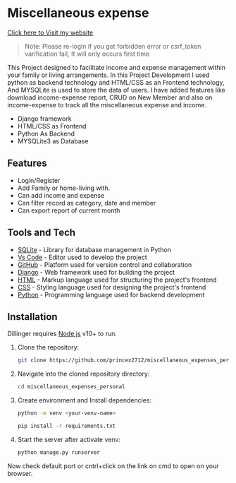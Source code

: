 # Miscellaneous expense


[Click here to Visit my website](https://miscellaneousexpense.pythonanywhere.com/)

>Note: Please re-login if you get forbidden error or csrf_token varification fail, It will only occurs first time


This Project designed to facilitate  income and expense management within your family or living arrangements. In this Project Development I used python as backend technology and HTML/CSS as an Frontend technology, And MYSQLite is used to store the data of users. I have added features like download income-expense report, CRUD on New Member and also on income-expense to track all the miscellaneous expense and income.

- Django framework
- HTML/CSS as Frontend 
- Python As Backend
- MYSQLite3 as Database
## Features

- Login/Register
- Add Family or home-living with. 
- Can add income and expense
- Can filter record as category, date and member
- Can export report of current month


## Tools and Tech
- [SQLite](https://docs.python.org/3/library/sqlite3.html) - Library for database management in Python
- [Vs Code](https://code.visualstudio.com/) - Editor used to develop the project
- [GitHub](https://github.com/) - Platform used for version control and collaboration
- [Django](https://www.djangoproject.com/) - Web framework used for building the project
- [HTML](https://www.w3schools.com/html/) - Markup language used for structuring the project's frontend
- [CSS](https://www.w3schools.com/css/) - Styling language used for designing the project's frontend
- [Python](https://www.python.org/) - Programming language used for backend development

## Installation

Dillinger requires [Node.js](https://nodejs.org/) v10+ to run.

1. Clone the repository:

    ```sh
    git clone https://github.com/princex2712/miscellaneous_expenses_personal.git
    ```


2. Navigate into the cloned repository directory:

    ```sh
    cd miscellaneous_expenses_personal
    ```

3. Create environment and Install dependencies:

    ```sh
    python -m venv <your-venv-name>
    ```
     ```sh
    pip install -r requirements.txt
    ```

4. Start the server after activate venv:

    ```sh
    python manage.py runserver
    ```

Now check default port or cntrl+click on the link on cmd to open on your browser. 


